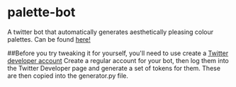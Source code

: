 # palette-bot
A twitter bot that automatically generates aesthetically pleasing colour palettes. 
Can be found [here!](https://twitter.com/BotPalette)

##Before you try tweaking it for yourself, you'll need to use create a [Twitter developer account](https://dev.twitter.com/rest/public)
Create a regular account for your bot, then log them into the Twitter Developer page and generate a set of tokens for them. These are then copied into the generator.py file.
